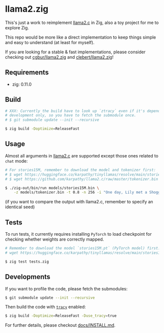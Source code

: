 # llama2.zig
This's just a work to reimplement [llama2.c][1] in Zig, also a toy project for
me to explore Zig.

This repo would be more like a direct implementation to keep things simple and
easy to understand (at least for myself).

If you are looking for a stable & fast implementations, please consider checking
out [cgbur/llama2.zig][2] and [clebert/llama2.zig][3]!

## Requirements
- zig: 0.11.0

## Build
```bash
# XXX: Currently the build have to look up `ztracy` even if it's dependency for
# development only, so you have to fetch the submodule once.
# $ git submodule update --init --recursive

$ zig build -Doptimize=ReleaseFast
```

## Usage
Almost all arguments in [llama2.c][1] are supported except those ones related
to `chat` mode:
```bash
# For stories15M, remember to download the model and tokenizer first:
# $ wget https://huggingface.co/karpathy/tinyllamas/resolve/main/stories15M.bin -P models
# $ wget https://github.com/karpathy/llama2.c/raw/master/tokenizer.bin -P models

$ ./zig-out/bin/run models/stories15M.bin \
    -z models/tokenizer.bin -t 0.8 -n 256 -i "One day, Lily met a Shoggoth"
```
(if you want to compare the output with llama2.c, remember to specify an
identical seed)

## Tests
To run tests, it currently requires installing `PyTorch` to load checkpoint for
checking whether weights are correctly mapped.

```bash
# Remember to download the model `stories15M.pt` (PyTorch model) first:
# wget https://huggingface.co/karpathy/tinyllamas/resolve/main/stories15M.pt -P models

$ zig test tests.zig
```

## Developments
If you want to profile the code, please fetch the submodules:
```bash
$ git submodule update --init --recursive
```

Then build the code with [`tracy`][4] enabled:
```bash
$ zig build -Doptimize=ReleaseFast -Duse_tracy=true
```

For further details, please checkout [docs/INSTALL.md](./docs/INSTALL.md).


[1]: https://github.com/karpathy/llama2.c
[2]: https://github.com/cgbur/llama2.zig
[3]: https://github.com/clebert/llama2.zig
[4]: https://github.com/wolfpld/tracy
